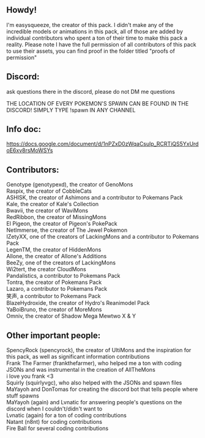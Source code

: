 ## Howdy! 
I'm easysqueeze, the creator of this pack.
I didn't make any of the incredible models or animations in this pack, all of those are added by individual contributors who spent a ton of their time to make this pack a reality.
Please note I have the full permission of all contributors of this pack to use their assets, you can find proof in the folder titled "proofs of permission"

## Discord:
ask questions there in the discord, please do not DM me questions

THE LOCATION OF EVERY POKEMON'S SPAWN CAN BE FOUND IN THE DISCORD! SIMPLY TYPE !spawn IN ANY CHANNEL

## Info doc:
https://docs.google.com/document/d/1nPZxD0zWqaCsulp_RCRTiQS5YxUrdoE6xv8rsMoWSYs


## Contributors:
Genotype (genotypexd), the creator of GenoMons  
Raspix, the creator of CobbleCats  
ASHISK, the creator of Ashimons and a contributor to Pokemans Pack  
Kale, the creator of Kale's Collection  
Bwavii, the creator of WaviMons  
RedRibbon, the creator of MissingMons  
El Pigeon, the creator of Pigeon's PokePack  
NetImmerse, the creator of The Jewel Pokemon  
IZetyXX, one of the creators of LackingMons and a contributor to Pokemans Pack  
LegenTM, the creator of HiddenMons  
Allone, the creator of Allone's Additions  
BeeZy, one of the creators of LackingMons  
Wi2tert, the creator CloudMons  
Pandalistics, a contributor to Pokemans Pack  
Tontra, the creator of Pokemans Pack  
Lazaro, a contributor to Pokemans Pack  
笑声, a contributor to Pokemans Pack  
BlazeHydroxide, the creator of Hydro's Reanimodel Pack  
YaBoiBruno, the creator of MoreMons  
Omniv, the creator of Shadow Mega Mewtwo X & Y  

## Other important people:
SpencyRock (spencyrock), the creator of UltiMons and the inspiration for this pack, as well as significant information contributions  
Frank The Farmer (frankthefarmer), who helped me a ton with coding JSONs and was instrumental in the creation of AllTheMons  
i love you frank <3  
Squirly (squirlyvgc), who also helped with the JSONs and spawn files  
MaYayoh and DonTomas for creating the discord bot that tells people where stuff spawns  
MaYayoh (again) and Lvnatic for answering people's questions on the discord when I couldn't/didn't want to  
Lvnatic (again) for a ton of coding contributions  
Natant (n8nt) for coding contributions  
Fire Ball for several coding contributions  